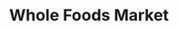 ---
title: "Whole Foods Market"
url: /chicago/whole-foods-market-north-kingsbury-street/
shop: supermarket
---